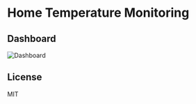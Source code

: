 # Home Temperature Monitoring

## Dashboard

![Dashboard](https://github.com/fisenkodv/home-temperature-monitoring/blob/master/assets/images/dashboard.png)

## License

MIT
